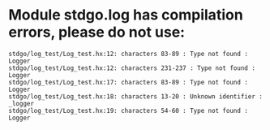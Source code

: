 # Module stdgo.log has compilation errors, please do not use:
```
stdgo/log_test/Log_test.hx:12: characters 83-89 : Type not found : Logger
stdgo/log_test/Log_test.hx:12: characters 231-237 : Type not found : Logger
stdgo/log_test/Log_test.hx:17: characters 83-89 : Type not found : Logger
stdgo/log_test/Log_test.hx:18: characters 13-20 : Unknown identifier : _logger
stdgo/log_test/Log_test.hx:19: characters 54-60 : Type not found : Logger

```

